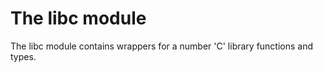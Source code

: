 
# The libc module

The libc module contains wrappers for a number 'C' library functions and types.
